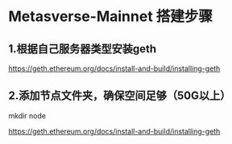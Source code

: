 # Metasverse-Mainnet 搭建步骤

## 1.根据自己服务器类型安装geth

https://geth.ethereum.org/docs/install-and-build/installing-geth

## 2.添加节点文件夹，确保空间足够（50G以上）

mkdir node

https://geth.ethereum.org/docs/install-and-build/installing-geth
